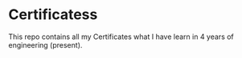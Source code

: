 # Certificatess
This repo contains all my Certificates what I have learn in 4 years of engineering (present).
